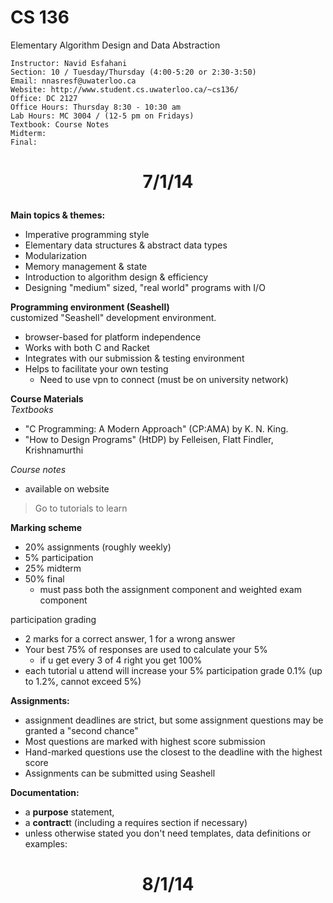 # CS 136
Elementary Algorithm Design and Data Abstraction
``` 
Instructor: Navid Esfahani
Section: 10 / Tuesday/Thursday (4:00-5:20 or 2:30-3:50)
Email: nnasresf@uwaterloo.ca
Website: http://www.student.cs.uwaterloo.ca/~cs136/
Office: DC 2127
Office Hours: Thursday 8:30 - 10:30 am 
Lab Hours: MC 3004 / (12-5 pm on Fridays)
Textbook: Course Notes
Midterm: 
Final:
```
# <p style="text-align: center;"> 7/1/14 </p>
**Main topics & themes:**
- Imperative programming style
- Elementary data structures & abstract data types
- Modularization
- Memory management & state
- Introduction to algorithm design & efficiency 
- Designing "medium" sized, "real world" programs with I/O


**Programming environment (Seashell)**  
customized "Seashell" development environment.
- browser-based for platform independence 
- Works with both C and Racket
- Integrates with our submission & testing environment 
- Helps to facilitate your own testing
  - Need to use vpn to connect (must be on university network)

**Course Materials**    
*Textbooks*
- "C Programming: A Modern Approach" (CP:AMA) by K. N. King. 
- "How to Design Programs" (HtDP) by Felleisen, Flatt Findler, Krishnamurthi        
  
*Course notes*  
- available on website
> Go to tutorials to learn 

**Marking scheme**
- 20% assignments (roughly weekly)
- 5% participation
- 25% midterm 
- 50% final
  - must pass both the assignment component and weighted exam component

participation grading
- 2 marks for a correct answer, 1 for a wrong answer
- Your best 75% of responses are used to calculate your 5%
  - if u get every 3 of 4 right you get 100%
- each tutorial u attend will increase your 5% participation grade 0.1% (up to 1.2%, cannot exceed 5%)

**Assignments:**     
- assignment deadlines are strict, but some assignment questions may be granted a "second chance"
- Most questions are marked with highest score submission
- Hand-marked questions use the closest to the deadline with the highest score
- Assignments can be submitted using Seashell

**Documentation:**
- a **purpose** statement, 
- a **contract**t (including a requires section if necessary)
- unless otherwise stated you don't need templates, data definitions or examples: 

# <p style="text-align: center;"> 8/1/14 </p>
